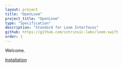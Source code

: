 ```yaml
---
layout: project
title: "OpenLoom"
project_title: "OpenLoom"
type: "Specification"
description: "Standard for Loom Interfaces"
github: https://github.com/intrinsic-labs/loom-swift
order: 1
---
```


Welcome. 

[Installation](https://rocketbro.github.io/projects/openloom/installation.md)